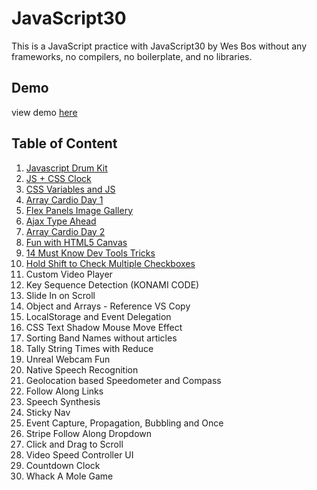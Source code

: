 # JavaScript30

This is a JavaScript practice with JavaScript30 by Wes Bos without any frameworks, no compilers, no boilerplate, and no libraries.

## Demo
view demo [here](https://huiclaire.github.io/JavaScript30/)

## Table of Content
1. [Javascript Drum Kit](https://github.com/Huiclaire/JavaScript30/tree/master/01-JavaScript_Drum_Kit)
2. [JS + CSS Clock](https://github.com/Huiclaire/JavaScript30/tree/master/02-JS_and_CSS_Clock)
3. [CSS Variables and JS](https://github.com/Huiclaire/JavaScript30/tree/master/03-CSS_Variables)
4. [Array Cardio Day 1](https://github.com/Huiclaire/JavaScript30/tree/master/04-Array_Cardio_Day_1)
5. [Flex Panels Image Gallery](https://github.com/Huiclaire/JavaScript30/tree/master/05-Flex_Panel_Gallery)
6. [Ajax Type Ahead](https://github.com/Huiclaire/JavaScript30/tree/master/06-Type_Ahead)
7. [Array Cardio Day 2](https://github.com/Huiclaire/JavaScript30/tree/master/07-Array_Cardio_Day_2)
8. [Fun with HTML5 Canvas](https://github.com/Huiclaire/JavaScript30/tree/master/08-Fun_with_HTML5_Canvas)
9. [14 Must Know Dev Tools Tricks](https://github.com/Huiclaire/JavaScript30/tree/master/09-Dev_Tools_Domination)
10. [Hold Shift to Check Multiple Checkboxes](https://github.com/Huiclaire/JavaScript30/tree/master/10-Hold_Shift_and_Check_Checkboxes)
11. Custom Video Player
12. Key Sequence Detection (KONAMI CODE)
13. Slide In on Scroll
14. Object and Arrays - Reference VS Copy
15. LocalStorage and Event Delegation
16. CSS Text Shadow Mouse Move Effect
17. Sorting Band Names without articles
18. Tally String Times with Reduce
19. Unreal Webcam Fun
20. Native Speech Recognition
21. Geolocation based Speedometer and Compass
22. Follow Along Links
23. Speech Synthesis
24. Sticky Nav
25. Event Capture, Propagation, Bubbling and Once
26. Stripe Follow Along Dropdown
27. Click and Drag to Scroll
28. Video Speed Controller UI
29. Countdown Clock
30. Whack A Mole Game
